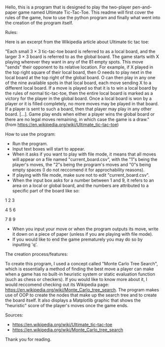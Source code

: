 Hello, this is a program that is designed to play the two-player pen-and-paper game 
named Ultimate Tic-Tac-Toe. This readme will first cover the rules of the game, how to use
the python program and finally what went into the creation of the program itself.

Rules:

Here is an excerpt from the Wikipedia article about Ultimate tic tac toe:

"Each small 3 × 3 tic-tac-toe board is referred to as a local board, and the larger 3 × 3 board is referred to as the global board.
The game starts with X playing wherever they want in any of the 81 empty spots. This move "sends" their opponent to its relative location. 
For example, if X played in the top right square of their local board, then O needs to play next in the local board at the top right 
of the global board. O can then play in any one of the nine available spots in that local board, each move sending X to a different local board.
If a move is played so that it is to win a local board by the rules of normal tic-tac-toe, then the entire 
local board is marked as a victory for the player in the global board. Once a local board is won by a player or it is filled 
completely, no more moves may be played in that board. If a player is sent to such a board, then that player may play in any other board. [...].
Game play ends when either a player wins the global board or there are no legal moves remaining, in which case the game is a draw."
(from https://en.wikipedia.org/wiki/Ultimate_tic-tac-toe)



How to use the program:
- Run the program.
- Input text boxes will start to appear.
- When it asks if you want to play with file mode, it means that all moves will appear on a file named
  "current_board.csv", with the "1"s being the player's moves, the "2"s being the program's moves and "0"s being empty spaces (I do not reccomend it for approchability reasons).
- If playing with file mode, make sure not to edit "current_board.csv".
- When the input box asks for a number between 1 and 9, it refers to an area on a local or global board, and the numbers are 
  attributed to a specific part of the board like so:

1 2 3

4 5 6

7 8 9 

- When you input your move or when the program outputs its move, write it down on a piece of paper (unless if you are playing with file mode).
- If you would like to end the game prematurely you may do so by inputting 'q'.


The creation process/features:

To create this program, I used a concept called "Monte Carlo Tree Search", which is essentially a method of finding the best move a player can make
when a game has no built-in heuristic system or static evaluation function (such as chess or checkers). If you would like to know more about it, I would reccomend checking out 
its Wikipedia page: https://en.wikipedia.org/wiki/Monte_Carlo_tree_search. The program makes use of OOP to create the nodes that make up the search
tree and to create the board itself. It also displays a Matplotlib graphic that shows the "heuristic" score of the player's moves once the game ends. 


Sources:
- https://en.wikipedia.org/wiki/Ultimate_tic-tac-toe
- https://en.wikipedia.org/wiki/Monte_Carlo_tree_search


Thank you for reading.
